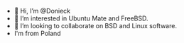 - 👋 Hi, I’m @Donieck
- 👀 I’m interested in Ubuntu Mate and FreeBSD.
- 💞️ I’m looking to collaborate on BSD and Linux software.
- I'm from Poland

<!---
Donieck/Donieck is a ✨ special ✨ repository because its `README.md` (this file) appears on your GitHub profile.
You can click the Preview link to take a look at your changes.
--->
